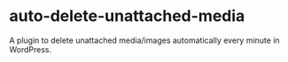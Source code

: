 # auto-delete-unattached-media
A plugin to delete unattached media/images automatically every minute in WordPress.
